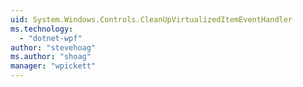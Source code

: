 ```yaml
---
uid: System.Windows.Controls.CleanUpVirtualizedItemEventHandler
ms.technology: 
  - "dotnet-wpf"
author: "stevehoag"
ms.author: "shoag"
manager: "wpickett"
---
```

